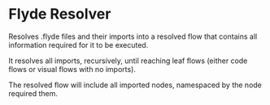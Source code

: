 # Flyde Resolver

Resolves .flyde files and their imports into a resolved flow that contains all information required for it to be executed.

It resolves all imports, recursively, until reaching leaf flows (either code flows or visual flows with no imports).

The resolved flow will include all imported nodes, namespaced by the node required them.
